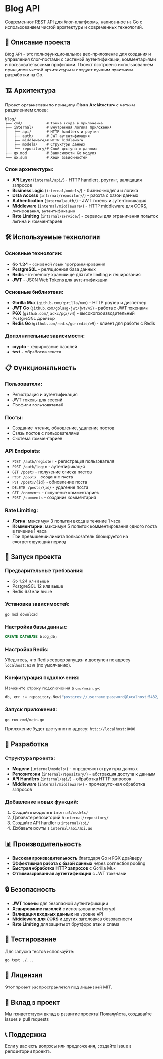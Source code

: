 # Blog API

Современное REST API для блог-платформы, написанное на Go с использованием чистой архитектуры и современных технологий.

## 🚀 Описание проекта

Blog API - это полнофункциональное веб-приложение для создания и управления блог-постами с системой аутентификации, комментариями и пользовательскими профилями. Проект построен с использованием принципов чистой архитектуры и следует лучшим практикам разработки на Go.

## 🏗️ Архитектура

Проект организован по принципу **Clean Architecture** с четким разделением слоев:

```
blog/
├── cmd/           # Точка входа в приложение
├── internal/      # Внутренняя логика приложения
│   ├── api/       # HTTP handlers и роутинг
│   ├── auth/      # JWT аутентификация
│   ├── middleware/# HTTP middleware
│   ├── models/    # Структуры данных
│   └── repository/# Слой доступа к данным
├── go.mod         # Зависимости Go модуля
└── go.sum         # Хеши зависимостей
```

### Слои архитектуры:

- **API Layer** (`internal/api/`) - HTTP handlers, роутинг, валидация запросов
- **Business Logic** (`internal/models/`) - бизнес-модели и логика
- **Data Access** (`internal/repository/`) - работа с базой данных
- **Authentication** (`internal/auth/`) - JWT токены и аутентификация
- **Middleware** (`internal/middleware/`) - HTTP middleware для CORS, логирования, аутентификации
- **Rate Limiting** (`internal/service/`) - сервисы для ограничения попыток логина и комментариев

## 🛠️ Используемые технологии

### Основные технологии:

- **Go 1.24** - основной язык программирования
- **PostgreSQL** - реляционная база данных
- **Redis** - in-memory хранилище для rate limiting и кеширования
- **JWT** - JSON Web Tokens для аутентификации

### Основные библиотеки:

- **Gorilla Mux** (`github.com/gorilla/mux`) - HTTP роутер и диспетчер
- **JWT Go** (`github.com/golang-jwt/jwt/v5`) - работа с JWT токенами
- **PGX** (`github.com/jackc/pgx/v4`) - высокопроизводительный PostgreSQL драйвер
- **Redis Go** (`github.com/redis/go-redis/v9`) - клиент для работы с Redis

### Дополнительные зависимости:

- **crypto** - хеширование паролей
- **text** - обработка текста

## 📋 Функциональность

### Пользователи:

- Регистрация и аутентификация
- JWT токены для сессий
- Профили пользователей

### Посты:

- Создание, чтение, обновление, удаление постов
- Связь постов с пользователями
- Система комментариев

### API Endpoints:

- `POST /auth/register` - регистрация пользователя
- `POST /auth/login` - аутентификация
- `GET /posts` - получение списка постов
- `POST /posts` - создание поста
- `PUT /posts/{id}` - обновление поста
- `DELETE /posts/{id}` - удаление поста
- `GET /comments` - получение комментариев
- `POST /comments` - создание комментария

### Rate Limiting:

- **Логин**: максимум 3 попытки входа в течение 1 часа
- **Комментарии**: максимум 5 попыток комментирования одного поста в течение 1 часа
- При превышении лимита пользователь блокируется на соответствующий период

## 🚀 Запуск проекта

### Предварительные требования:

- Go 1.24 или выше
- PostgreSQL 12 или выше
- Redis 6.0 или выше

### Установка зависимостей:

```bash
go mod download
```

### Настройка базы данных:

```sql
CREATE DATABASE blog_db;
```

### Настройка Redis:

Убедитесь, что Redis сервер запущен и доступен по адресу `localhost:6379` (по умолчанию).

### Конфигурация подключения:

Измените строку подключения в `cmd/main.go`:

```go
db, err := repository.New("postgres://username:password@localhost:5432/blog_db")
```

### Запуск приложения:

```bash
go run cmd/main.go
```

Приложение будет доступно по адресу: `http://localhost:8080`

## 🔧 Разработка

### Структура проекта:

- **Модели** (`internal/models/`) - определяют структуры данных
- **Репозитории** (`internal/repository/`) - абстракция доступа к данным
- **API Handlers** (`internal/api/`) - обработка HTTP запросов
- **Middleware** (`internal/middleware/`) - промежуточная обработка запросов

### Добавление новых функций:

1. Создайте модель в `internal/models/`
2. Добавьте репозиторий в `internal/repository/`
3. Создайте API handler в `internal/api/`
4. Добавьте роуты в `internal/api/api.go`

## 📊 Производительность

- **Высокая производительность** благодаря Go и PGX драйверу
- **Эффективная работа с базой данных** через connection pooling
- **Быстрая обработка HTTP запросов** с Gorilla Mux
- **Оптимизированная аутентификация** с JWT токенами

## 🔒 Безопасность

- **JWT токены** для безопасной аутентификации
- **Хеширование паролей** с использованием bcrypt
- **Валидация входных данных** на уровне API
- **Middleware для CORS** и других заголовков безопасности
- **Rate Limiting** для защиты от брутфорс атак и спама

## 🧪 Тестирование

Для запуска тестов используйте:

```bash
go test ./...
```

## 📝 Лицензия

Этот проект распространяется под лицензией MIT.

## 🤝 Вклад в проект

Мы приветствуем вклад в развитие проекта! Пожалуйста, создавайте issues и pull requests.

## 📞 Поддержка

Если у вас есть вопросы или предложения, создайте issue в репозитории проекта.

